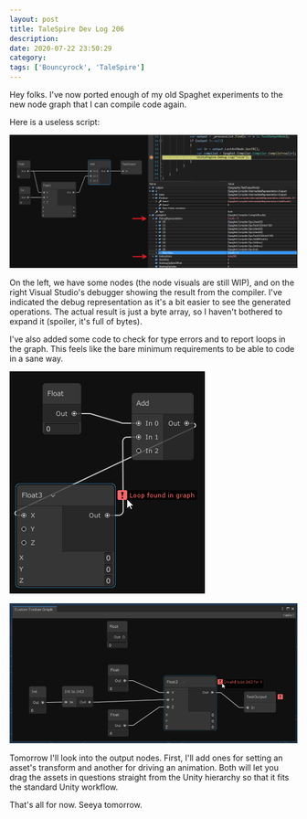 ```yaml
---
layout: post
title: TaleSpire Dev Log 206
description:
date: 2020-07-22 23:50:29
category:
tags: ['Bouncyrock', 'TaleSpire']
---
```


Hey folks. I've now ported enough of my old Spaghet experiments to the new node graph that I can compile code again.

Here is a useless script:

![spaghet0](/assets/images/spaghetCompiled0.png)

On the left, we have some nodes (the node visuals are still WIP), and on the right Visual Studio's debugger showing the result from the compiler. I've indicated the debug representation as it's a bit easier to see the generated operations. The actual result is just a byte array, so I haven't bothered to expand it (spoiler, it's full of bytes).

I've also added some code to check for type errors and to report loops in the graph. This feels like the bare minimum requirements to be able to code in a sane way.

![spaghet1](/assets/images/spaghetLoopError.png)

![spaghet2](/assets/images/spaghetTypeErrors.png)

Tomorrow I'll look into the output nodes. First, I'll add ones for setting an asset's transform and another for driving an animation. Both will let you drag the assets in questions straight from the Unity hierarchy so that it fits the standard Unity workflow.

That's all for now. Seeya tomorrow.
